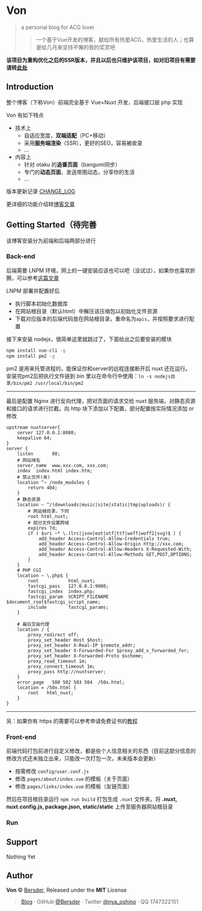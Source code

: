 # Von
> a personal blog for ACG lover
>>一个基于Vue开发的博客，献给所有热爱ACG，热爱生活的人；也算是给几月来坚持不懈的我的奖赏吧

**该项目为重构优化之后的SSR版本，并且以后也只维护该项目，如对旧项目有需要请转[此处](https://github.com/Bersder/nameless-blog)**
## Introduction
整个博客（下称Von）前端完全基于 Vue+Nuxt 开发，后端接口层 php 实现

Von 有如下特点
- 技术上
  - 自适应宽度，**双端适配**（PC+移动）
  - 采用**服务端渲染**（SSR），更好的SEO，容易被收录
  - ...
- 内容上
  - 针对 otaku 的**追番页面**（bangumi同步）
  - 专门的**动态页面**，发送带图动态，分享你的生活
  - ...
  
版本更新记录 [CHANGE_LOG](./CHANGE_LOG.md)

更详细的功能介绍转[博客文章](https://oshinonya.com/archive/code/1)
## Getting Started（待完善
该博客安装分为前端和后端两部分进行
### Back-end
后端需要 LNPM 环境，网上的一键安装应该也可以吧（没试过），如果你也喜欢折腾，可以参考[这篇文章](https://oshinonya.com/archive/code/2)

LNPM 部署并配置好后
- 执行脚本初始化数据库
- 在网站根目录（默认html）中解压该压缩包以初始化文件资源
- 下载对应版本的后端代码放在网站根目录，重命名为`apis`，并按照要求进行配置

接下来安装 nodejs，很简单这里就跳过了，下面给出之后要安装的模块
```bash
npm install vue-cli -g
npm install pm2 -g
```
pm2 是用来托管进程的，能保证你和server的远程连接断开后 nuxt 还在运行。安装完pm2后把执行文件链到 bin 里以在命令行中使用：`ln -s nodejs目录/bin/pm2 /usr/local/bin/pm2` 
___
最后是配置 Nginx 进行反向代理，把对页面的请求交给 nuxt 服务端，对静态资源和接口的请求进行拦截。向 http 块下添加以下配置，部分配置按实际情况添加 or 修改
```nginx
upstream nuxtserver{
    server 127.0.0.1:8080;
    keepalive 64;
}
server {
    listen       80;
    # 网站域名
    server_name  www.xxx.com, xxx.com;
    index  index.html index.htm;
    # 禁止文件(夹)
    location ^~ /node_modules {
        return 404;
    }
    # 静态资源
    location ~ ^/(downloads|music|site|static|tmp|uploads)/ {
        # 网站根目录，下同
        root html_nuxt;
        # 部分文件设置跨域
        expires 7d;
        if ( $uri ~* \.(lrc|json|eot|otf|ttf|woff|woff2|svg)$ ) {
            add_header Access-Control-Allow-Credentials true;
            add_header Access-Control-Allow-Origin http://xxx.com;
            add_header Access-Control-Allow-Headers X-Requested-With;
            add_header Access-Control-Allow-Methods GET,POST,OPTIONS;
        }
    }
    # PHP CGI
    location ~ \.php$ {
        root           html_nuxt;
        fastcgi_pass   127.0.0.1:9000;
        fastcgi_index  index.php;
        fastcgi_param  SCRIPT_FILENAME $document_root$fastcgi_script_name;
        include        fastcgi_params;
    }

    # 最后交由代理
    location / {
        proxy_redirect off;
        proxy_set_header Host $host;
        proxy_set_header X-Real-IP $remote_addr;
        proxy_set_header X-Forwarded-For $proxy_add_x_forwarded_for;
        proxy_set_header X-Forwarded-Proto $scheme;
        proxy_read_timeout 1m;
        proxy_connect_timeout 1m;
        proxy_pass http://nuxtserver;
    }
    error_page   500 502 503 504  /50x.html;
    location = /50x.html {
        root   html_nuxt;
    }
}
```
___
另：如果你有 https 的需要可以参考申请免费证书的[教程](https://oshinonya.com/archive/code/3)
### Front-end
前端代码打包前进行自定义修改，都是些个人信息相关的东西（目前这部分信息的修改方式还未独立出来，只能改一次打包一次，未来版本会更新）
- 按需修改 `config/user.conf.js`
- 修改 `pages/about/index.vue` 的模板（关于页面）
- 修改 `pages/links/index.vue` 的模板（友链页面）

然后在项目根目录运行 `npm run build` 打包生成 `.nuxt` 文件夹。将 **.nuxt, nuxt.config.js, package.json, static/static** 上传至服务器网站根目录
### Run

## Support
Nothing Yet
## Author
**Von** © [Bersder](https://github.com/Bersder), Released under the **MIT** License
>[Blog](https://oshinonya.com) · GitHub [@Bersder](https://github.com/Bersder) · Twitter [@nya_oshino](https://twitter.com/nya_oshino) · QQ 1747322151

